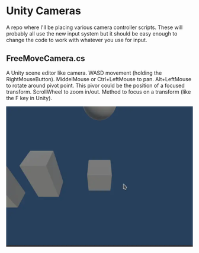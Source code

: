 # Unity Cameras

A repo where I'll be placing various camera controller scripts. These will probably all use the new input system but it should be easy enough to change the code to work with whatever you use for input.

## FreeMoveCamera.cs 

A Unity scene editor like camera. 
WASD movement (holding the RightMouseButton).
MiddelMouse or Ctrl+LeftMouse to pan.
Alt+LeftMouse to rotate around pivot point. This pivor could be the position of a focused transform.
ScrollWheel to zoom in/out.
Method to focus on a transform (like the F key in Unity).

![Image of FreeMoveCamera](/Images/FreeMoveCam.webp)


